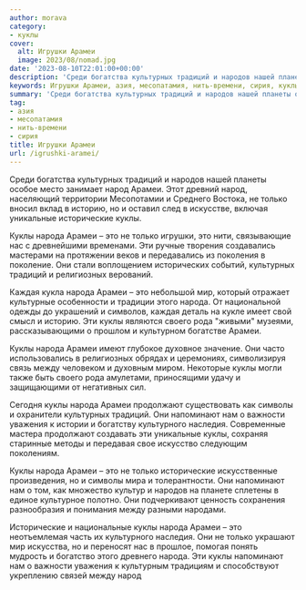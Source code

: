 ```yaml
---
author: morava
category:
- куклы
cover:
  alt: Игрушки Арамеи
  image: 2023/08/nomad.jpg
date: '2023-08-10T22:01:00+00:00'
description: 'Среди богатства культурных традиций и народов нашей планеты особое место занимает народ Арамеи. Этот древний народ, населяющий территории Месопотамии и...'
keywords: Игрушки Арамеи, азия, месопатамия, нить-времени, сирия, куклы, арамеи, народа, это, только, культурных, традиций, народ, исторические, напоминают, нам, народов, историю, уникальные, религиозных
summary: 'Среди богатства культурных традиций и народов нашей планеты особое место занимает народ Арамеи. Этот древний народ, населяющий территории Месопотамии и...'
tag:
- азия
- месопатамия
- нить-времени
- сирия
title: Игрушки Арамеи
url: /igrushki-aramei/
---
```


Среди богатства культурных традиций и народов нашей планеты особое место занимает народ Арамеи. Этот древний народ, населяющий территории Месопотамии и Среднего Востока, не только вносил вклад в историю, но и оставил след в искусстве, включая уникальные исторические куклы.

Куклы народа Арамеи – это не только игрушки, это нити, связывающие нас с древнейшими временами. Эти ручные творения создавались мастерами на протяжении веков и передавались из поколения в поколение. Они стали воплощением исторических событий, культурных традиций и религиозных верований.

Каждая кукла народа Арамеи – это небольшой мир, который отражает культурные особенности и традиции этого народа. От национальной одежды до украшений и символов, каждая деталь на кукле имеет свой смысл и историю. Эти куклы являются своего рода "живыми" музеями, рассказывающими о прошлом и культурном богатстве Арамеи.

Куклы народа Арамеи имеют глубокое духовное значение. Они часто использовались в религиозных обрядах и церемониях, символизируя связь между человеком и духовным миром. Некоторые куклы могли также быть своего рода амулетами, приносящими удачу и защищающими от негативных сил.

Сегодня куклы народа Арамеи продолжают существовать как символы и охранители культурных традиций. Они напоминают нам о важности уважения к истории и богатству культурного наследия. Современные мастера продолжают создавать эти уникальные куклы, сохраняя старинные методы и передавая свое искусство следующим поколениям.

Куклы народа Арамеи – это не только исторические искусственные произведения, но и символы мира и толерантности. Они напоминают нам о том, как множество культур и народов на планете сплетены в единое культурное полотно. Они подчеркивают ценность сохранения разнообразия и понимания между разными народами.

Исторические и национальные куклы народа Арамеи – это неотъемлемая часть их культурного наследия. Они не только украшают мир искусства, но и переносят нас в прошлое, помогая понять мудрость и богатство этого древнего народа. Эти куклы напоминают нам о важности уважения к культурным традициям и способствуют укреплению связей между народ